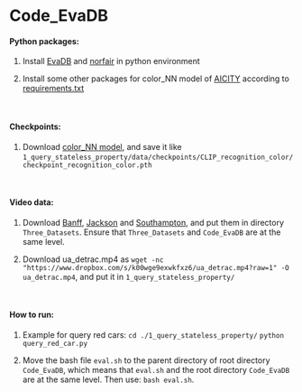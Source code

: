 # Code_EvaDB

#### Python packages:
1. Install [EvaDB](https://evadb.readthedocs.io/en/stable/source/overview/getting-started.html) and [norfair](https://github.com/hanryxu/norfair) in python environment

2. Install some other packages for color_NN model of [AICITY](https://github.com/zef1611/AIC23_NLRetrieval_HCMIU_CVIP) according to [requirements.txt](https://github.com/zef1611/AIC23_NLRetrieval_HCMIU_CVIP/blob/main/requirements.txt)
<br>

#### Checkpoints:
1. Download [color_NN model](https://drive.google.com/drive/folders/1J6zSRS7ubWinO9BxKIt7e8lI2Z1zD6g2), and save it like `1_query_stateless_property/data/checkpoints/CLIP_recognition_color/checkpoint_recognition_color.pth`
<br>

#### Video data:
1. Download [Banff](link), [Jackson](link) and [Southampton](link), and put them in directory `Three_Datasets`. Ensure that `Three_Datasets` and `Code_EvaDB` are at the same level.

2. Download ua_detrac.mp4 as `wget -nc "https://www.dropbox.com/s/k00wge9exwkfxz6/ua_detrac.mp4?raw=1" -O ua_detrac.mp4`, and put it in `1_query_stateless_property/`
<br>

#### How to run:
1. Example for query red cars: 
`cd ./1_query_stateless_property/`
`python query_red_car.py`

2. Move the bash file `eval.sh` to the parent directory of root directory `Code_EvaDB`, which means that `eval.sh` and the root directory `Code_EvaDB` are at the same level. Then use: `bash eval.sh`.
